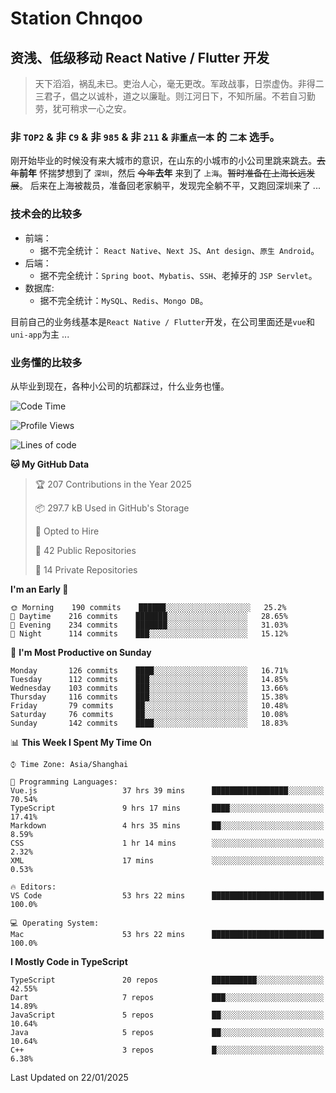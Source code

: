 # Station Chnqoo

## 资浅、低级移动 React Native / Flutter 开发

> 天下滔滔，祸乱未已。吏治人心，毫无更改。军政战事，日崇虚伪。非得二三君子，倡之以诚朴，道之以廉耻。则江河日下，不知所届。不若自习勤劳，犹可稍求一心之安。

### 非 `TOP2` & 非 `C9` & 非 `985` & 非 `211` & `非重点一本` 的 `二本` 选手。

刚开始毕业的时候没有来大城市的意识，在山东的小城市的小公司里跳来跳去。~~去年~~**前年** 怀揣梦想到了 `深圳`，然后 ~~今年~~**去年** 来到了 `上海`。~~暂时准备在上海长远发展~~。
后来在上海被裁员，准备回老家躺平，发现完全躺不平，又跑回深圳来了 ...

### 技术会的比较多

- 前端：
  - 据不完全统计： `React Native`、`Next JS`、`Ant design`、`原生 Android`。
- 后端：
  - 据不完全统计：`Spring boot`、`Mybatis`、`SSH`、老掉牙的 `JSP Servlet`。
- 数据库:
  - 据不完全统计：`MySQL`、`Redis`、`Mongo DB`。

目前自己的业务线基本是`React Native / Flutter`开发，在公司里面还是`vue`和`uni-app`为主 ...

### 业务懂的比较多

从毕业到现在，各种小公司的坑都踩过，什么业务也懂。

<!--START_SECTION:waka-->
![Code Time](http://img.shields.io/badge/Code%20Time-7%2C330%20hrs%2037%20mins-blue)

![Profile Views](http://img.shields.io/badge/Profile%20Views-0-blue)

![Lines of code](https://img.shields.io/badge/From%20Hello%20World%20I%27ve%20Written-494%20Thousand%20lines%20of%20code-blue)

**🐱 My GitHub Data** 

> 🏆 207 Contributions in the Year 2025
 > 
> 📦 297.7 kB Used in GitHub's Storage 
 > 
> 💼 Opted to Hire
 > 
> 📜 42 Public Repositories 
 > 
> 🔑 14 Private Repositories  
 > 
**I'm an Early 🐤** 

```text
🌞 Morning    190 commits    ██████░░░░░░░░░░░░░░░░░░░   25.2% 
🌆 Daytime    216 commits    ███████░░░░░░░░░░░░░░░░░░   28.65% 
🌃 Evening    234 commits    ███████░░░░░░░░░░░░░░░░░░   31.03% 
🌙 Night      114 commits    ███░░░░░░░░░░░░░░░░░░░░░░   15.12%

```
📅 **I'm Most Productive on Sunday** 

```text
Monday       126 commits    ████░░░░░░░░░░░░░░░░░░░░░   16.71% 
Tuesday      112 commits    ███░░░░░░░░░░░░░░░░░░░░░░   14.85% 
Wednesday    103 commits    ███░░░░░░░░░░░░░░░░░░░░░░   13.66% 
Thursday     116 commits    ███░░░░░░░░░░░░░░░░░░░░░░   15.38% 
Friday       79 commits     ██░░░░░░░░░░░░░░░░░░░░░░░   10.48% 
Saturday     76 commits     ██░░░░░░░░░░░░░░░░░░░░░░░   10.08% 
Sunday       142 commits    ████░░░░░░░░░░░░░░░░░░░░░   18.83%

```


📊 **This Week I Spent My Time On** 

```text
⌚︎ Time Zone: Asia/Shanghai

💬 Programming Languages: 
Vue.js                   37 hrs 39 mins      █████████████████░░░░░░░░   70.54% 
TypeScript               9 hrs 17 mins       ████░░░░░░░░░░░░░░░░░░░░░   17.41% 
Markdown                 4 hrs 35 mins       ██░░░░░░░░░░░░░░░░░░░░░░░   8.59% 
CSS                      1 hr 14 mins        ░░░░░░░░░░░░░░░░░░░░░░░░░   2.32% 
XML                      17 mins             ░░░░░░░░░░░░░░░░░░░░░░░░░   0.53%

🔥 Editors: 
VS Code                  53 hrs 22 mins      █████████████████████████   100.0%

💻 Operating System: 
Mac                      53 hrs 22 mins      █████████████████████████   100.0%

```

**I Mostly Code in TypeScript** 

```text
TypeScript               20 repos            ██████████░░░░░░░░░░░░░░░   42.55% 
Dart                     7 repos             ███░░░░░░░░░░░░░░░░░░░░░░   14.89% 
JavaScript               5 repos             ██░░░░░░░░░░░░░░░░░░░░░░░   10.64% 
Java                     5 repos             ██░░░░░░░░░░░░░░░░░░░░░░░   10.64% 
C++                      3 repos             █░░░░░░░░░░░░░░░░░░░░░░░░   6.38%

```



 Last Updated on 22/01/2025
<!--END_SECTION:waka-->

<!---
ChenqiaoStation/ChenqiaoStation is a ✨ special ✨ repository because its `README.md` (this file) appears on your GitHub profile.
You can click the Preview link to take a look at your changes.
--->
